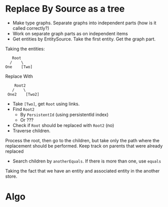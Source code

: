 # Replace By Source as a tree

- Make type graphs. Separate graphs into independent parts (how is it called correctly?)
- Work on separate graph parts as on independent items
- Get entities by EntitySource. Take the first entity. Get the graph part.

Taking the entities:

       Root
      /    \
    One    [Two]

Replace With

        Root2
       /    \
     One2    [Two2]

- Take `[Two]`, get `Root` using links.
- Find `Root2`
  - By `PersistentId` (using persistentId index)
  - Or ???
- Check if `Root` should be replaced with `Root2` (no)
- Traverse children.

Process the root, then go to the children, but take only the path where
the replacement should be performed.
Keep track on parents that were already replaced

- Search children by `anotherEquals`.
If there is more than one, use `equals`


Taking the fact that we have an entity and associated entity in the another store.

# Algo



